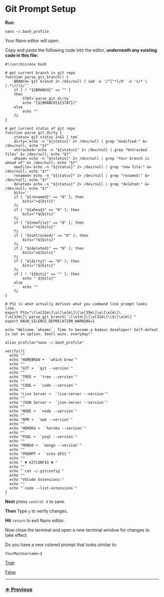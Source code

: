 # Git Prompt Setup

**Run:**

`nano ~/.bash_profile`

Your Nano editor will open.

Copy and paste the following code into the editor, **underneath any existing code in this file:**

```
#!/usr/bin/env bash

# get current branch in git repo
function parse_git_branch() {
	BRANCH=`git branch 2> /dev/null | sed -e '/^[^*]/d' -e 's/* \(.*\)/\1/'`
	if [ ! "${BRANCH}" == "" ]
	then
		STAT=`parse_git_dirty`
		echo "[${BRANCH}${STAT}]"
	else
		echo ""
	fi
}

# get current status of git repo
function parse_git_dirty {
	status=`git status 2>&1 | tee`
	dirty=`echo -n "${status}" 2> /dev/null | grep "modified:" &> /dev/null; echo "$?"`
	untracked=`echo -n "${status}" 2> /dev/null | grep "Untracked files" &> /dev/null; echo "$?"`
	ahead=`echo -n "${status}" 2> /dev/null | grep "Your branch is ahead of" &> /dev/null; echo "$?"`
	newfile=`echo -n "${status}" 2> /dev/null | grep "new file:" &> /dev/null; echo "$?"`
	renamed=`echo -n "${status}" 2> /dev/null | grep "renamed:" &> /dev/null; echo "$?"`
	deleted=`echo -n "${status}" 2> /dev/null | grep "deleted:" &> /dev/null; echo "$?"`
	bits=''
	if [ "${renamed}" == "0" ]; then
		bits=">${bits}"
	fi
	if [ "${ahead}" == "0" ]; then
		bits="*${bits}"
	fi
	if [ "${newfile}" == "0" ]; then
		bits="+${bits}"
	fi
	if [ "${untracked}" == "0" ]; then
		bits="?${bits}"
	fi
	if [ "${deleted}" == "0" ]; then
		bits="x${bits}"
	fi
	if [ "${dirty}" == "0" ]; then
		bits="!${bits}"
	fi
	if [ ! "${bits}" == "" ]; then
		echo " ${bits}"
	else
		echo ""
	fi
}

# PS1 is what actually defines what you command line prompt looks like.
export PS1="\[\e[31m\]\u\[\e[m\]\[\e[35m\]\w\[\e[m\]\[\e[33m\]\`parse_git_branch\`\[\e[m\]\[\e[32m\]\\$\[\e[m\] "
export BASH_SILENCE_DEPRECATION_WARNING=1

echo "Welcome `whoami`. Time to become a badass developer! Self-defeat is not an option. Small wins, everyday!"

alias profile="nano ~/.bash_profile"

verify(){
  echo ""
  echo "HOMEBREW ➠  `which brew`"
  echo ""
  echo "GIT ➠  `git --version`"
  echo ""
  echo "TREE ➠  `tree --version`"
  echo ""
  echo "CODE ➠  `code --version`"
  echo ""
  echo "Live Server ➠  `live-server --version`"
  echo ""
  echo "JSON Server ➠  `json-server --version`"
  echo ""
  echo "NODE ➠  `node --version`"
  echo ""
  echo "NPM ➠  `npm --version`"
  echo ""
  echo "HEROKU ➠  `heroku --version`"
  echo ""
  echo "PSQL ➠  `psql --version`"
  echo ""
  echo "MONGO ➠  `mongo --version`"
  echo ""
  echo "PROMPT ➠  `echo $PS1`"
  echo ""
  echo " ▼ GITCONFIG ▼ "
  echo ""
  echo "`cat ~/.gitconfig`"
  echo ""
  echo "VSCode Extensions:"
  echo ""
  echo "`code --list-extensions`"
}
```

**Next** press `control X` to save.

**Then** Type `y` to verify changes.

**Hit** `return` to exit Nano editor.

Now close the terminal and open a new terminal window for changes to take effect. 

Do you have a new colored prompt that looks similar to:

```
YourMacUsername~$ 
```
[True]()

[False]()

---
### [⇐ Previous](../git/git-config.md)
